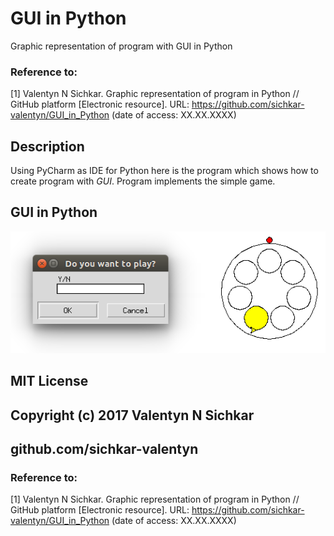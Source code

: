 # GUI in Python
Graphic representation of program with GUI in Python

### Reference to:
[1] Valentyn N Sichkar. Graphic representation of program in Python // GitHub platform [Electronic resource]. URL: https://github.com/sichkar-valentyn/GUI_in_Python (date of access: XX.XX.XXXX)

## Description
Using PyCharm as IDE for Python here is the program which shows how to create program with _GUI_.
Program implements the simple game.

## GUI in Python
![Result](images/GUI_in_Python.png)

## MIT License
## Copyright (c) 2017 Valentyn N Sichkar
## github.com/sichkar-valentyn
### Reference to:
[1] Valentyn N Sichkar. Graphic representation of program in Python // GitHub platform [Electronic resource]. URL: https://github.com/sichkar-valentyn/GUI_in_Python (date of access: XX.XX.XXXX) 

